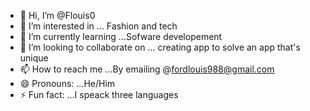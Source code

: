 - 👋 Hi, I’m @Flouis0
- 👀 I’m interested in ... Fashion and tech
- 🌱 I’m currently learning ...Sofware developement
- 💞️ I’m looking to collaborate on ... creating app to solve an app that's unique
- 📫 How to reach me ...By emailing @fordlouis988@gmail.com
- 😄 Pronouns: ...He/Him
- ⚡ Fun fact: ...I speack three languages

<!---
Flouis0/Flouis0 is a ✨ special ✨ repository because its `README.md` (this file) appears on your GitHub profile.
You can click the Preview link to take a look at your changes.
--->
